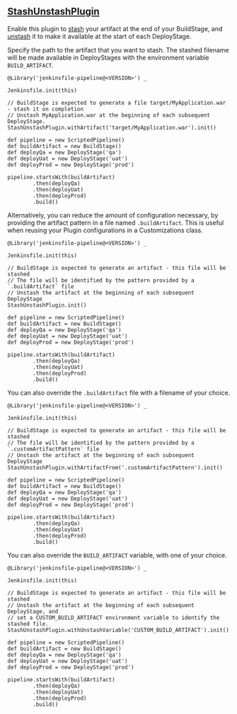 ## [StashUnstashPlugin](../src/StashUnstashPlugin.groovy)

Enable this plugin to [stash](https://www.jenkins.io/doc/pipeline/steps/workflow-basic-steps/#stash-stash-some-files-to-be-used-later-in-the-build) your artifact at the end of your BuildStage, and [unstash](https://www.jenkins.io/doc/pipeline/steps/workflow-basic-steps/#unstash-restore-files-previously-stashed) it to make it available at the start of each DeployStage.

Specify the path to the artifact that you want to stash.  The stashed filename will be made available in DeployStages with the environment variable `BUILD_ARTIFACT`.

```
@Library('jenkinsfile-pipeline@<VERSION>') _

Jenkinsfile.init(this)

// BuildStage is expected to generate a file target/MyApplication.war - stash it on completion
// Unstash MyApplication.war at the beginning of each subsequent DeployStage.
StashUnstashPlugin.withArtifact('target/MyApplication.war').init()

def pipeline = new ScriptedPipeline()
def buildArtifact = new BuildStage()
def deployQa = new DeployStage('qa')
def deployUat = new DeployStage('uat')
def deployProd = new DeployStage('prod')

pipeline.startsWith(buildArtifact)
        .then(deployQa)
        .then(deployUat)
        .then(deployProd)
        .build()
```

Alternatively, you can reduce the amount of configuration necessary, by providing the artifact pattern in a file named `.buildArtifact`.  This is useful when reusing your Plugin configurations in a Customizations class.

```
@Library('jenkinsfile-pipeline@<VERSION>') _

Jenkinsfile.init(this)

// BuildStage is expected to generate an artifact - this file will be stashed
// The file will be identified by the pattern provided by a `.buildArtifact` file
// Unstash the artifact at the beginning of each subsequent DeployStage
StashUnstashPlugin.init()

def pipeline = new ScriptedPipeline()
def buildArtifact = new BuildStage()
def deployQa = new DeployStage('qa')
def deployUat = new DeployStage('uat')
def deployProd = new DeployStage('prod')

pipeline.startsWith(buildArtifact)
        .then(deployQa)
        .then(deployUat)
        .then(deployProd)
        .build()
```

You can also override the `.buildArtifact` file with a filename of your choice.

```
@Library('jenkinsfile-pipeline@<VERSION>') _

Jenkinsfile.init(this)

// BuildStage is expected to generate an artifact - this file will be stashed
// The file will be identified by the pattern provided by a `.customArtifactPattern` file
// Unstash the artifact at the beginning of each subsequent DeployStage
StashUnstashPlugin.withArtifactFrom('.customArtifactPattern').init()

def pipeline = new ScriptedPipeline()
def buildArtifact = new BuildStage()
def deployQa = new DeployStage('qa')
def deployUat = new DeployStage('uat')
def deployProd = new DeployStage('prod')

pipeline.startsWith(buildArtifact)
        .then(deployQa)
        .then(deployUat)
        .then(deployProd)
        .build()
```

You can also override the `BUILD_ARTIFACT` variable, with one of your choice.

```
@Library('jenkinsfile-pipeline@<VERSION>') _

Jenkinsfile.init(this)

// BuildStage is expected to generate an artifact - this file will be stashed
// Unstash the artifact at the beginning of each subsequent DeployStage, and
// set a CUSTOM_BUILD_ARTIFACT environment variable to identify the stashed file.
StashUnstashPlugin.withUnstashVariable('CUSTOM_BUILD_ARTIFACT').init()

def pipeline = new ScriptedPipeline()
def buildArtifact = new BuildStage()
def deployQa = new DeployStage('qa')
def deployUat = new DeployStage('uat')
def deployProd = new DeployStage('prod')

pipeline.startsWith(buildArtifact)
        .then(deployQa)
        .then(deployUat)
        .then(deployProd)
        .build()
```

